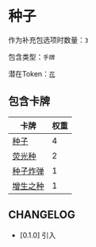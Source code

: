 # 种子

作为补充包选项时数量：`3`

包含类型：`手牌`

潜在Token：[`花`](花.md)

## 包含卡牌

卡牌 | 权重
--- | ---
[种子](../卡牌/种子.md) | 4
[荧光种](../卡牌/荧光种.md) | 2
[种子炸弹](../卡牌/种子炸弹.md) | 1
[增生之种](../卡牌/增生之种.md) | 1

## CHANGELOG

- [0.1.0] 引入
